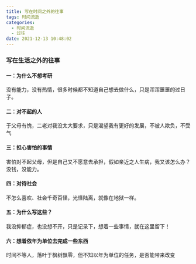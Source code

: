 ```yaml
---
title: 写在时间之外的往事
tags: 时间流逝
categories:
  - 时间流逝
  - 过往
date: 2021-12-13 10:48:02
---
```

### 写在生活之外的往事

#### 一：为什么不想考研

没有能力，没有热情，很多时候都不知道自己想去做什么，只是浑浑噩噩的过日子。

#### 二：对不起的人

于父母有愧，二老对我没太大要求，只是渴望我有更好的发展，不被人欺负，不受气

#### 三：担心害怕的事情

害怕对不起父母，但是自己又不愿意去承担，假如亲近之人生病，我又该怎么办？没钱，没能力。

#### 四：对待社会

不怎么喜欢、社会千奇百怪，光怪陆离，就像在地狱一样。

#### 五：为什么写这些？

我没抑郁症，也没想不开，只是记录下，想着一些事情，就在这里留下！

#### 六：想着依年为单位去完成一些东西

时间不等人，落叶于枫树飘零，但不知以年为单位的任务，是否能带来改变